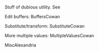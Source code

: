 Stuff of dubious utility.  See 

Edit buffers: BuffersCowan

Substitute/transform: SubstituteCowan

More multiple values: MultipleValuesCowan

MiscAlexandria